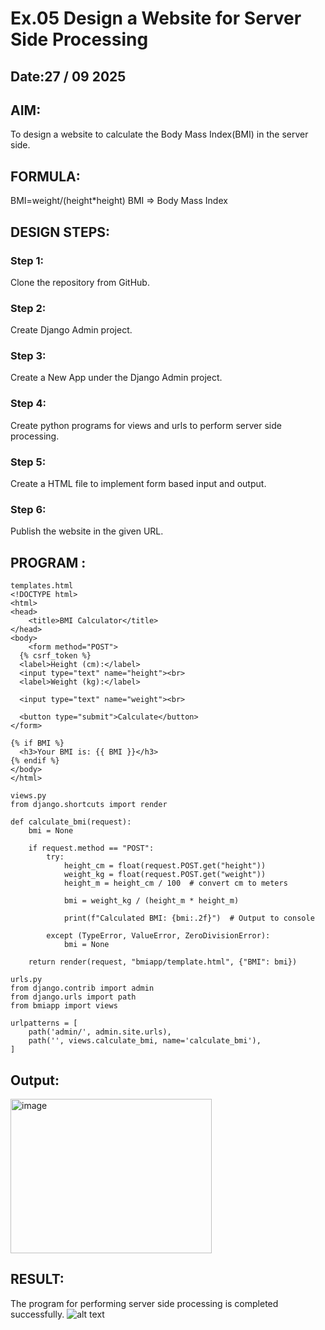 # Ex.05 Design a Website for Server Side Processing
## Date:27 / 09 2025

## AIM:
 To design a website to calculate the Body Mass Index(BMI) in the server side. 


## FORMULA:
BMI=weight/(height*height)
BMI => Body Mass Index
## DESIGN STEPS:

### Step 1:
Clone the repository from GitHub.

### Step 2:
Create Django Admin project.


### Step 3:
Create a New App under the Django Admin project.

### Step 4:
Create python programs for views and urls to perform server side processing.

### Step 5:
Create a HTML file to implement form based input and output.

### Step 6:
Publish the website in the given URL.

## PROGRAM :
```
templates.html
<!DOCTYPE html>
<html>
<head>
    <title>BMI Calculator</title>
</head>
<body>
    <form method="POST">
  {% csrf_token %}
  <label>Height (cm):</label>
  <input type="text" name="height"><br>
  <label>Weight (kg):</label>

  <input type="text" name="weight"><br>

  <button type="submit">Calculate</button>
</form>

{% if BMI %}
  <h3>Your BMI is: {{ BMI }}</h3>
{% endif %}
</body>
</html>

views.py
from django.shortcuts import render

def calculate_bmi(request):
    bmi = None

    if request.method == "POST":
        try:
            height_cm = float(request.POST.get("height"))
            weight_kg = float(request.POST.get("weight"))
            height_m = height_cm / 100  # convert cm to meters
            
            bmi = weight_kg / (height_m * height_m)

            print(f"Calculated BMI: {bmi:.2f}")  # Output to console

        except (TypeError, ValueError, ZeroDivisionError):
            bmi = None

    return render(request, "bmiapp/template.html", {"BMI": bmi})

urls.py
from django.contrib import admin
from django.urls import path
from bmiapp import views

urlpatterns = [
    path('admin/', admin.site.urls),
    path('', views.calculate_bmi, name='calculate_bmi'),
]

```





## Output:
<img width="322" height="247" alt="image" src="https://github.com/user-attachments/assets/131a6305-9f96-4b0f-9676-01a5e3487756" />


## RESULT:
The program for performing server side processing is completed successfully.
![alt text](<Screenshot 2025-09-24 160251.png>)
